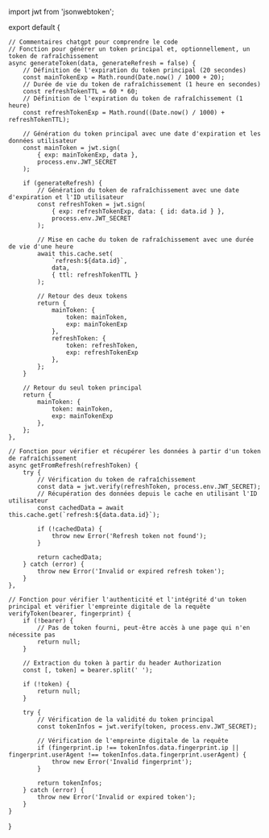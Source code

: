 import jwt from 'jsonwebtoken';

export default {
    
    // Commentaires chatgpt pour comprendre le code
    // Fonction pour générer un token principal et, optionnellement, un token de rafraîchissement
    async generateToken(data, generateRefresh = false) {
        // Définition de l'expiration du token principal (20 secondes)
        const mainTokenExp = Math.round(Date.now() / 1000 + 20);
        // Durée de vie du token de rafraîchissement (1 heure en secondes)
        const refreshTokenTTL = 60 * 60;
        // Définition de l'expiration du token de rafraîchissement (1 heure)
        const refreshTokenExp = Math.round((Date.now() / 1000) + refreshTokenTTL);

        // Génération du token principal avec une date d'expiration et les données utilisateur
        const mainToken = jwt.sign(
            { exp: mainTokenExp, data },
            process.env.JWT_SECRET
        );

        if (generateRefresh) {
            // Génération du token de rafraîchissement avec une date d'expiration et l'ID utilisateur
            const refreshToken = jwt.sign(
                { exp: refreshTokenExp, data: { id: data.id } },
                process.env.JWT_SECRET
            );

            // Mise en cache du token de rafraîchissement avec une durée de vie d'une heure
            await this.cache.set(
                `refresh:${data.id}`,
                data,
                { ttl: refreshTokenTTL }
            );

            // Retour des deux tokens
            return {
                mainToken: {
                    token: mainToken,
                    exp: mainTokenExp
                },
                refreshToken: {
                    token: refreshToken,
                    exp: refreshTokenExp
                },
            };
        }

        // Retour du seul token principal
        return {
            mainToken: {
                token: mainToken,
                exp: mainTokenExp
            },
        };
    },

    // Fonction pour vérifier et récupérer les données à partir d'un token de rafraîchissement
    async getFromRefresh(refreshToken) {
        try {
            // Vérification du token de rafraîchissement
            const data = jwt.verify(refreshToken, process.env.JWT_SECRET);
            // Récupération des données depuis le cache en utilisant l'ID utilisateur
            const cachedData = await this.cache.get(`refresh:${data.data.id}`);
            
            if (!cachedData) {
                throw new Error('Refresh token not found');
            }

            return cachedData;
        } catch (error) {
            throw new Error('Invalid or expired refresh token');
        }
    },

    // Fonction pour vérifier l'authenticité et l'intégrité d'un token principal et vérifier l'empreinte digitale de la requête
    verifyToken(bearer, fingerprint) {
        if (!bearer) {
            // Pas de token fourni, peut-être accès à une page qui n'en nécessite pas
            return null;
        }

        // Extraction du token à partir du header Authorization
        const [, token] = bearer.split(' ');

        if (!token) {
            return null;
        }

        try {
            // Vérification de la validité du token principal
            const tokenInfos = jwt.verify(token, process.env.JWT_SECRET);
            
            // Vérification de l'empreinte digitale de la requête
            if (fingerprint.ip !== tokenInfos.data.fingerprint.ip || fingerprint.userAgent !== tokenInfos.data.fingerprint.userAgent) {
                throw new Error('Invalid fingerprint');
            }

            return tokenInfos;
        } catch (error) {
            throw new Error('Invalid or expired token');
        }
    }
}